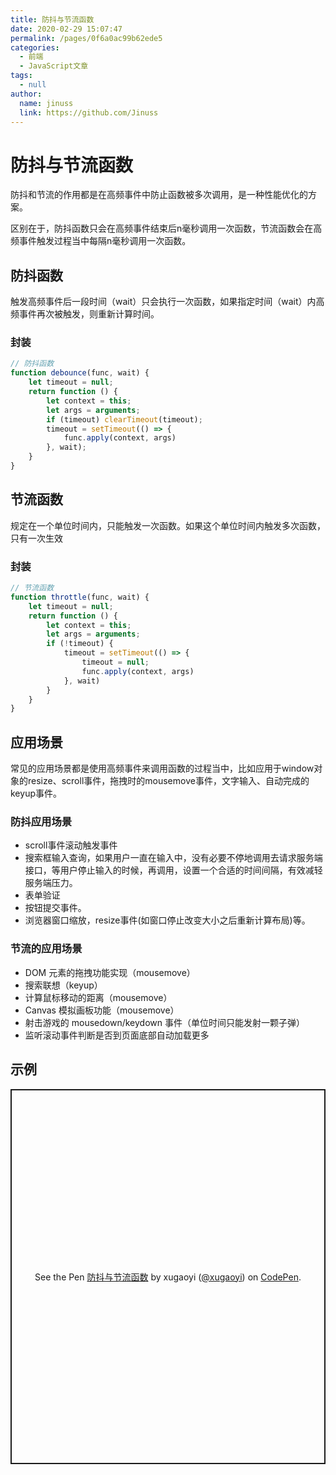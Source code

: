 ```yaml
---
title: 防抖与节流函数
date: 2020-02-29 15:07:47
permalink: /pages/0f6a0ac99b62ede5
categories: 
  - 前端
  - JavaScript文章
tags: 
  - null
author: 
  name: jinuss
  link: https://github.com/Jinuss
---
```

# 防抖与节流函数

防抖和节流的作用都是在高频事件中防止函数被多次调用，是一种性能优化的方案。

区别在于，防抖函数只会在高频事件结束后n毫秒调用一次函数，节流函数会在高频事件触发过程当中每隔n毫秒调用一次函数。

<!-- more -->

## 防抖函数

触发高频事件后一段时间（wait）只会执行一次函数，如果指定时间（wait）内高频事件再次被触发，则重新计算时间。

### 封装

```js
// 防抖函数
function debounce(func, wait) {
    let timeout = null;
    return function () {
        let context = this;
        let args = arguments;
        if (timeout) clearTimeout(timeout);
        timeout = setTimeout(() => {
            func.apply(context, args)
        }, wait);
    }
}
```



## 节流函数

规定在一个单位时间内，只能触发一次函数。如果这个单位时间内触发多次函数，只有一次生效

### 封装

```js
// 节流函数
function throttle(func, wait) {
    let timeout = null;
    return function () {
        let context = this;
        let args = arguments;
        if (!timeout) {
            timeout = setTimeout(() => {
                timeout = null;
                func.apply(context, args)
            }, wait)
        }
    }
}
```





## 应用场景

常见的应用场景都是使用高频事件来调用函数的过程当中，比如应用于window对象的resize、scroll事件，拖拽时的mousemove事件，文字输入、自动完成的keyup事件。

### 防抖应用场景

- scroll事件滚动触发事件
- 搜索框输入查询，如果用户一直在输入中，没有必要不停地调用去请求服务端接口，等用户停止输入的时候，再调用，设置一个合适的时间间隔，有效减轻服务端压力。
- 表单验证
- 按钮提交事件。
- 浏览器窗口缩放，resize事件(如窗口停止改变大小之后重新计算布局)等。

### 节流的应用场景

- DOM 元素的拖拽功能实现（mousemove）
- 搜索联想（keyup）
- 计算鼠标移动的距离（mousemove）
- Canvas 模拟画板功能（mousemove）
- 射击游戏的 mousedown/keydown 事件（单位时间只能发射一颗子弹）
- 监听滚动事件判断是否到页面底部自动加载更多



## 示例

<p class="codepen" data-height="600" data-theme-id="light" data-default-tab="result" data-user="xugaoyi" data-slug-hash="QWbgLMP" style="height: 600px; box-sizing: border-box; display: flex; align-items: center; justify-content: center; border: 2px solid; margin: 1em 0; padding: 1em;" data-pen-title="防抖与节流函数">
  <span>See the Pen <a href="https://codepen.io/xugaoyi/pen/QWbgLMP">
  防抖与节流函数</a> by xugaoyi (<a href="https://codepen.io/xugaoyi">@xugaoyi</a>)
  on <a href="https://codepen.io">CodePen</a>.</span>
</p>
<script async src="https://static.codepen.io/assets/embed/ei.js"></script>
